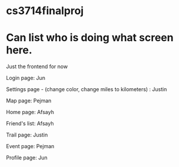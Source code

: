 # cs3714finalproj

# Can list who is doing what screen here. 

Just the frontend for now

Login page: Jun

Settings page - (change color, change miles to kilometers) : Justin

Map page: Pejman

Home page: Afsayh

Friend's list: Afsayh

Trail page: Justin

Event page: Pejman

Profile page: Jun

